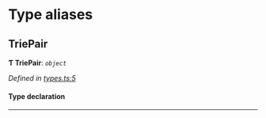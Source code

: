 

# Type aliases

<a id="triepair"></a>

##  TriePair

**Ƭ TriePair**: *`object`*

*Defined in [types.ts:5](https://github.com/polkadot-js/common/blob/9d4c36d/packages/trie-hash/src/types.ts#L5)*

#### Type declaration

___

